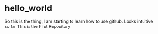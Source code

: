 # hello_world
So this is the thing, I am starting to learn how to use github.
Looks intuitive so far
This is the First Repository
